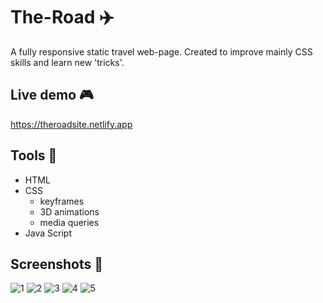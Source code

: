 # The-Road ✈️ 

A fully responsive static travel web-page. Created to improve mainly CSS skills and learn new 'tricks'.

## Live demo 🎮

https://theroadsite.netlify.app

## Tools 🔧
* HTML
* CSS
  * keyframes
  * 3D animations
  * media queries
* Java Script

## Screenshots 🔎

![1](https://user-images.githubusercontent.com/34416677/94482909-4f4ee180-01da-11eb-8546-cae2047fbf49.png)
![2](https://user-images.githubusercontent.com/34416677/94482892-49590080-01da-11eb-82b1-10544b327c36.png)
![3](https://user-images.githubusercontent.com/34416677/94482895-4a8a2d80-01da-11eb-8695-936f64d92675.png)
![4](https://user-images.githubusercontent.com/34416677/94482900-4cec8780-01da-11eb-8b69-20012fa49d70.png)
![5](https://user-images.githubusercontent.com/34416677/94482906-4eb64b00-01da-11eb-91dc-2b21d1718a6c.png)

